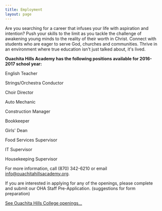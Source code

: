 ```yaml
---
title: Employment
layout: page
---
```

Are you searching for a career that infuses your life with aspiration and intention? Push your skills to the limit as you tackle the challenge of awakening young minds to the reality of their worth in Christ. Connect with students who are eager to serve God, churches and communities. Thrive in an environment where true education isn't just talked about, it's lived.

**Ouachita Hills Academy has the following positions available for 2016-2017 school year:**

English Teacher
  
Strings/Orchestra Conductor
  
Choir Director
  
Auto Mechanic
  
Construction Manager
  
Bookkeeper
  
Girls' Dean
  
Food Services Supervisor
  
IT Supervisor
  
Housekeeping Supervisor

For more information, call (870) 342-6210 or email info@ouachitahillsacademy.org.

If you are interested in applying for any of the openings, please complete and submit our OHA Staff Pre-Application. (suggestions for form preparation)

[See Ouachita Hills College openings...](http://localhost:8080/wordpress/sample-page/employment.html)